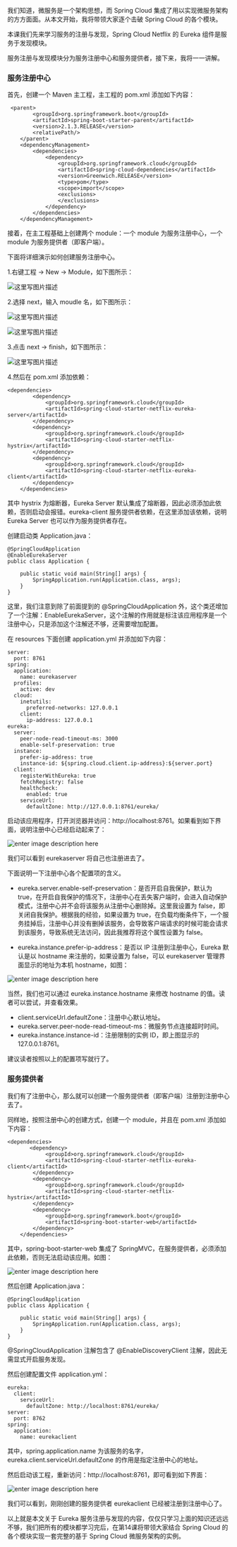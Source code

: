 我们知道，微服务是一个架构思想，而 Spring Cloud 集成了用以实现微服务架构的方方面面。从本文开始，我将带领大家逐个击破 Spring Cloud
的各个模块。

本课我们先来学习服务的注册与发现，Spring Cloud Netflix 的 Eureka 组件是服务于发现模块。

服务注册与发现模块分为服务注册中心和服务提供者，接下来，我将一一讲解。

### 服务注册中心

首先，创建一个 Maven 主工程，主工程的 pom.xml 添加如下内容：

    
    
     <parent>
            <groupId>org.springframework.boot</groupId>
            <artifactId>spring-boot-starter-parent</artifactId>
            <version>2.1.3.RELEASE</version>
            <relativePath/> 
        </parent>
        <dependencyManagement>
            <dependencies>
                <dependency>
                    <groupId>org.springframework.cloud</groupId>
                    <artifactId>spring-cloud-dependencies</artifactId>
                    <version>Greenwich.RELEASE</version>
                    <type>pom</type>
                    <scope>import</scope>
                    <exclusions>
                    </exclusions>
                </dependency>
            </dependencies>
        </dependencyManagement>
    

接着，在主工程基础上创建两个 module：一个 module 为服务注册中心，一个 module 为服务提供者（即客户端）。

下面将详细演示如何创建服务注册中心。

1.右键工程 -> New -> Module，如下图所示：

![这里写图片描述](http://images.gitbook.cn/c06cd7f0-535e-11e8-bf9d-61555874be95)

2.选择 next，输入 moudle 名，如下图所示：

![这里写图片描述](http://images.gitbook.cn/cc8b90d0-535e-11e8-ab64-81de3901ec9a)

![这里写图片描述](http://images.gitbook.cn/d9a79570-535e-11e8-b3f7-510ebd62a866)

3.点击 next -> finish，如下图所示：

![这里写图片描述](http://images.gitbook.cn/e7c48f50-535e-11e8-bf9d-61555874be95)

4.然后在 pom.xml 添加依赖：

    
    
    <dependencies>
            <dependency>
                <groupId>org.springframework.cloud</groupId>
                <artifactId>spring-cloud-starter-netflix-eureka-server</artifactId>
            </dependency>
            <dependency>
                <groupId>org.springframework.cloud</groupId>
                <artifactId>spring-cloud-starter-netflix-hystrix</artifactId>
            </dependency>
            <dependency>
                <groupId>org.springframework.cloud</groupId>
                <artifactId>spring-cloud-starter-netflix-eureka-client</artifactId>
            </dependency>
        </dependencies>
    

其中 hystrix 为熔断器，Eureka Server 默认集成了熔断器，因此必须添加此依赖，否则启动会报错。eureka-client
服务提供者依赖，在这里添加该依赖，说明 Eureka Server 也可以作为服务提供者存在。

创建启动类 Application.java：

    
    
    @SpringCloudApplication
    @EnableEurekaServer
    public class Application {
    
        public static void main(String[] args) {
            SpringApplication.run(Application.class, args);
        }
    }
    

这里，我们注意到除了前面提到的 @SpringCloudApplication
外，这个类还增加了一个注解：EnableEurekaServer，这个注解的作用就是标注该应用程序是一个注册中心，只是添加这个注解还不够，还需要增加配置。

在 resources 下面创建 application.yml 并添加如下内容：

    
    
    server:
      port: 8761
    spring:
      application:
        name: eurekaserver
      profiles:
        active: dev
      cloud:
        inetutils:
          preferred-networks: 127.0.0.1
        client:
          ip-address: 127.0.0.1
    eureka:
      server:
        peer-node-read-timeout-ms: 3000
        enable-self-preservation: true
      instance:
        prefer-ip-address: true
        instance-id: ${spring.cloud.client.ip-address}:${server.port}
      client:
        registerWithEureka: true
        fetchRegistry: false
        healthcheck:
          enabled: true
        serviceUrl:
          defaultZone: http://127.0.0.1:8761/eureka/
    

启动该应用程序，打开浏览器并访问：http://localhost:8761。如果看到如下界面，说明注册中心已经启动起来了：

![enter image description
here](https://images.gitbook.cn/9a9e2400-4a13-11e9-95d4-c9806df1e112)

我们可以看到 eurekaserver 将自己也注册进去了。

下面说明一下注册中心各个配置项的含义。

  * eureka.server.enable-self-preservation：是否开启自我保护，默认为 true，在开启自我保护的情况下，注册中心在丢失客户端时，会进入自动保护模式，注册中心并不会将该服务从注册中心删除掉。这里我设置为 false，即关闭自我保护。根据我的经验，如果设置为 true，在负载均衡条件下，一个服务挂掉后，注册中心并没有删掉该服务，会导致客户端请求的时候可能会请求到该服务，导致系统无法访问，因此我推荐将这个属性设置为 false。

  * eureka.instance.prefer-ip-address：是否以 IP 注册到注册中心，Eureka 默认是以 hostname 来注册的，如果设置为 false，可以 eurekaserver 管理界面显示的地址为本机 hostname，如图：

![enter image description
here](https://images.gitbook.cn/2e4e5e40-4a14-11e9-95d4-c9806df1e112)

当然，我们也可以通过 eureka.instance.hostname 来修改 hostname 的值。读者可以尝试，并查看效果。

  * client.serviceUrl.defaultZone：注册中心默认地址。
  * eureka.server.peer-node-read-timeout-ms：微服务节点连接超时时间。
  * eureka.instance.instance-id：注册限制的实例 ID，即上图显示的 127.0.0.1:8761。

建议读者按照以上的配置项写就行了。

### 服务提供者

我们有了注册中心，那么就可以创建一个服务提供者（即客户端）注册到注册中心去了。

同样地，按照注册中心的创建方式，创建一个 module，并且在 pom.xml 添加如下内容：

    
    
    <dependencies>
           <dependency>
                <groupId>org.springframework.cloud</groupId>
                <artifactId>spring-cloud-starter-netflix-eureka-client</artifactId>
            </dependency>
            <dependency>
                <groupId>org.springframework.cloud</groupId>
                <artifactId>spring-cloud-starter-netflix-hystrix</artifactId>
            </dependency>
            <dependency>
                <groupId>org.springframework.boot</groupId>
                <artifactId>spring-boot-starter-web</artifactId>
            </dependency>
        </dependencies>
    

其中，spring-boot-starter-web 集成了 SpringMVC，在服务提供者，必须添加此依赖，否则无法启动该应用。如图：

![enter image description
here](https://images.gitbook.cn/c16fa980-4a15-11e9-9c67-45765652785b)

然后创建 Application.java：

    
    
    @SpringCloudApplication
    public class Application {
    
        public static void main(String[] args) {
            SpringApplication.run(Application.class, args);
        }
    }
    

@SpringCloudApplication 注解包含了 @EnableDiscoveryClient 注解，因此无需显式开启服务发现。

然后创建配置文件 application.yml：

    
    
    eureka:
      client:
        serviceUrl:
          defaultZone: http://localhost:8761/eureka/
    server:
      port: 8762
    spring:
      application:
        name: eurekaclient
    

其中，spring.application.name 为该服务的名字，eureka.client.serviceUrl.defaultZone
的作用是指定注册中心的地址。

然后启动该工程，重新访问：http://localhost:8761，即可看到如下界面：

![enter image description
here](https://images.gitbook.cn/3df8eb10-4a16-11e9-9c67-45765652785b)

我们可以看到，刚刚创建的服务提供者 eurekaclient 已经被注册到注册中心了。

以上就是本文关于 Eureka 服务注册与发现的内容，仅仅只学习上面的知识还远远不够，我们把所有的模块都学习完后，在第14课将带领大家结合 Spring
Cloud 的各个模块实现一套完整的基于 Spring Cloud 微服务架构的实例。

